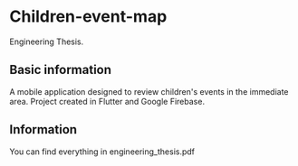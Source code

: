 # Children-event-map

Engineering Thesis.

## Basic information

A mobile application designed to review children's events in the immediate area. Project created in Flutter and Google Firebase. 

## Information

You can find everything in engineering_thesis.pdf
